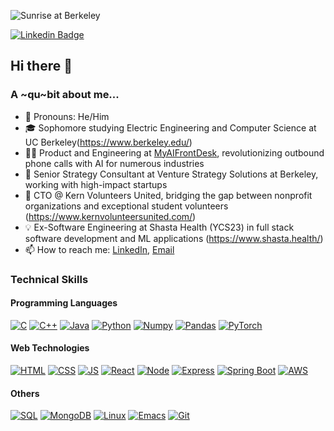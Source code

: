 <!-- ### Hi there 👋 -->

![Sunrise at Berkeley](/assets/banner-compressed.png "Title")

[![Linkedin Badge](https://img.shields.io/badge/-aryan-vij-blue?style=flat-square&logo=Linkedin&logoColor=white&link=https://www.linkedin.com/in/aryan-vij-051825106/)](https://www.linkedin.com/in/aryan-vij-051825106/)

## Hi there 👋

### A ~qu~bit about me...
-  💬 Pronouns: He/Him
-  🎓 Sophomore studying Electric Engineering and Computer Science at UC Berkeley(https://www.berkeley.edu/)
-  👨‍💻 Product and Engineering at [MyAIFrontDesk](https://www.myaifrontdesk.com/), revolutionizing outbound phone calls with AI for numerous industries
-  🥳 Senior Strategy Consultant at Venture Strategy Solutions at Berkeley, working with high-impact startups
-  👀 CTO @ Kern Volunteers United, bridging the gap between nonprofit organizations and exceptional student volunteers (https://www.kernvolunteersunited.com/)
-  💡 Ex-Software Engineering at Shasta Health (YCS23) in full stack software development and ML applications (https://www.shasta.health/)
-  📫 How to reach me: [LinkedIn](https://www.linkedin.com/in/arsh-malik/), [Email](mailto:aryanv0213@berkeley.edu)

### Technical Skills
#### Programming Languages
[![C](https://img.shields.io/badge/C-00599C?style=for-the-badge&logo=c&logoColor=white)](https://www.gnu.org/software/gnu-c-manual/gnu-c-manual.html) [![C++](https://img.shields.io/badge/C%2B%2B-00599C?style=for-the-badge&logo=c%2B%2B&logoColor=white)](https://isocpp.org/) [![Java](https://img.shields.io/badge/OpenJDK-ED8B00?style=for-the-badge&logo=openjdk&logoColor=white)](https://openjdk.org/)
[![Python](https://img.shields.io/badge/Python-FFD43B?style=for-the-badge&logo=python&logoColor=blue)](https://www.python.org/) [![Numpy](https://img.shields.io/badge/Numpy-777BB4?style=for-the-badge&logo=numpy&logoColor=white)](https://numpy.org/) [![Pandas](https://img.shields.io/badge/Pandas-2C2D72?style=for-the-badge&logo=pandas&logoColor=white)](https://pandas.pydata.org/) [![PyTorch](https://img.shields.io/badge/PyTorch-EE4C2C?style=for-the-badge&logo=pytorch&logoColor=white)](https://pytorch.org/)

#### Web Technologies
[![HTML](https://img.shields.io/badge/HTML5-E34F26?style=for-the-badge&logo=html5&logoColor=white)](https://developer.mozilla.org/en-US/docs/Glossary/HTML5) [![CSS](https://img.shields.io/badge/CSS3-1572B6?style=for-the-badge&logo=css3&logoColor=white)](https://developer.mozilla.org/en-US/docs/Web/CSS) [![JS](https://img.shields.io/badge/JavaScript-323330?style=for-the-badge&logo=javascript&logoColor=F7DF1E)](https://developer.mozilla.org/en-US/docs/Web/JavaScript) [![React](https://img.shields.io/badge/React-20232A?style=for-the-badge&logo=react&logoColor=61DAFB "react")](https://react.dev/) [![Node](https://img.shields.io/badge/Node.js-339933?style=for-the-badge&logo=nodedotjs&logoColor=white)](https://nodejs.org/en) [![Express](https://img.shields.io/badge/Express.js-000000?style=for-the-badge&logo=express&logoColor=white)](https://expressjs.com/) [![Spring Boot](https://img.shields.io/badge/Spring_Boot-F2F4F9?style=for-the-badge&logo=spring-boot)](https://spring.io/projects/spring-boot) [![AWS](https://img.shields.io/badge/Amazon_AWS-FF9900?style=for-the-badge&logo=amazonaws&logoColor=white)](https://aws.amazon.com/)

#### Others
[![SQL](https://img.shields.io/badge/MySQL-005C84?style=for-the-badge&logo=mysql&logoColor=white)](https://www.mysql.com/) [![MongoDB](https://img.shields.io/badge/MongoDB-4EA94B?style=for-the-badge&logo=mongodb&logoColor=white)](https://www.mongodb.com/) [![Linux](https://img.shields.io/badge/Linux-FCC624?style=for-the-badge&logo=linux&logoColor=black)](https://www.gnu.org/gnu/linux-and-gnu.en.html) [![Emacs](https://img.shields.io/badge/Emacs-%237F5AB6.svg?&style=for-the-badge&logo=gnu-emacs&logoColor=white)](https://www.gnu.org/software/emacs/) [![Git](https://img.shields.io/badge/GIT-E44C30?style=for-the-badge&logo=git&logoColor=white)](https://git-scm.com/)
